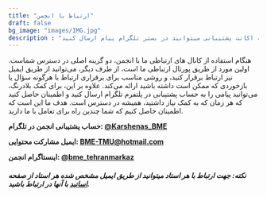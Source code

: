 ```yaml
---
title: "ارتباط با انجمن"
draft: false
bg_image: "images/IMG.jpg"
description : "ارتباط ما انجمن  - صفحه ارتباط با انجمن از ۲ راه درگاه ارتباطی و ایمیلی خواهد بود همچنین به اکانت پشتیبانی میتوانید در بستر تلگرام پیام ارسال کنید"
---
```



هنگام استفاده از کانال های ارتباطی ما با انجمن، دو گزینه اصلی در دسترس شماست. اولین مورد از طریق پورتال ارتباطی ما است،  از طرف دیگر، می‌توانید از طریق ایمیل نیز ارتباط برقرار کنید، و روشی مناسب برای برقراری ارتباط با هرگونه سؤال یا بازخوردی که ممکن است داشته باشید ارائه می‌کند. علاوه بر این، برای کمک بلادرنگ، می‌توانید پیامی را به حساب پشتیبانی در پلتفرم تلگرام ارسال کنید و اطمینان حاصل کنید که هر زمان که به کمک نیاز داشتید، همیشه در دسترس است. هدف ما این است که اطمینان حاصل کنیم که شما چندین راه برای تعامل با ما دارید.

**حساب پشتیبانی انجمن در تلگرام: [@Karshenas_BME](https://t.me/Karshenas_BME)**

**ایمیل مشارکت محتوایی: [BME-TMU@hotmail.com](mailto:BME-TMU@hotmail.com)**

**اینستاگرام انجمن: [@bme_tehranmarkaz](https://instagram.com/bme_tehranmarkaz)**

##### نکته: جهت ارتباط با هر استاد میتوانید از طریق ایمیل مشخص شده هر استاد از صفحه [اساتید](https://medical-engineering-association.netlify.app/teacher/) با آنها در ارتباط باشید.
